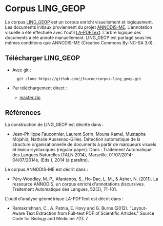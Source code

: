 # Corpus LING_GEOP

Le corpus [LING_GEOP](https://github.com/jfaucon/corpus-ling_geop) est un corpus enrichi visuellement et logiquement. Les documents initiaux proviennent du projet [ANNODIS-ME](http://redac.univ-tlse2.fr/corpus/annodis/me_download/). L'annotation visuelle a été effectuée avec l'outil [LA-PDFText](http://code.google.com/p/lapdftext/). L'arbre logique des documents a été annoté manuellement. LING_GEOP est partagé sous les mêmes conditions que ANNODIS-ME (Creative Commons By-NC-SA 3.0). 


## Télécharger LING_GEOP

* Avec git : 

        git clone https://github.com/jfaucon/corpus-ling_geop.git

* Par téléchargement direct : 
    * [master.zip](https://github.com/jfaucon/corpus-ling_geop/archive/master.zip)



## Références

La construction de LING_GEOP est décrite dans :

* Jean-Philippe Fauconnier, Laurent Sorin, Mouna Kamel, Mustapha Mojahid, Nathalie Aussenac-Gilles.    Détection automatique de la structure organisationnelle de documents à partir de marqueurs visuels et lexico-syntaxiques (regular paper). Dans : Traitement Automatique des Langues Naturelles (TALN 2014), Marseille, 01/07/2014-04/07/2014s, (Eds.), 2014 (à paraître). 

Le corpus ANNODIS-ME est décrit dans :

* Péry-Woodley, M. P., Afantenos, S., Ho-Dac, L. M., & Asher, N. (2011). La ressource ANNODIS, un corpus enrichi d'annotations discursives. Traitement Automatique des Langues, 52(3), 71-101.

L'outil d'analyse géométrique LA-PDFText est décrit dans :

* Ramakrishnan, C., A. Patnia, E. Hovy and G. Burns (2012). "Layout-Aware Text Extraction from Full-text PDF of Scientific Articles." Source Code for Biology and Medicine 7(1): 7.
